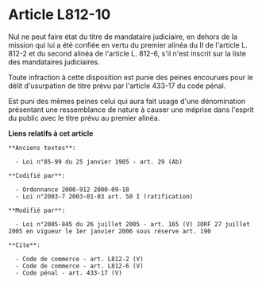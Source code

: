 # Article L812-10

Nul ne peut faire état du titre de mandataire judiciaire, en dehors de la mission qui lui a été confiée en vertu du premier
alinéa du II de l'article L. 812-2 et du second alinéa de l'article L. 812-6, s'il n'est inscrit sur la liste des mandataires
judiciaires. 

Toute infraction à cette disposition est punie des peines encourues pour le délit d'usurpation de titre prévu par l'article
433-17 du code pénal. 

Est puni des mêmes peines celui qui aura fait usage d'une dénomination présentant une ressemblance de nature à causer une
méprise dans l'esprit du public avec le titre prévu au premier alinéa.

**Liens relatifs à cet article**

	**Anciens textes**:

	  - Loi n°85-99 du 25 janvier 1985 - art. 29 (Ab)

	**Codifié par**:

	  - Ordonnance 2000-912 2000-09-18
	  - Loi n°2003-7 2003-01-03 art. 50 I (ratification)

	**Modifié par**:

	  - Loi n°2005-845 du 26 juillet 2005 - art. 165 (V) JORF 27 juillet 2005 en vigueur le 1er janvier 2006 sous réserve art. 190

	**Cite**:

	  - Code de commerce - art. L812-2 (V)
	  - Code de commerce - art. L812-6 (V)
	  - Code pénal - art. 433-17 (V)
